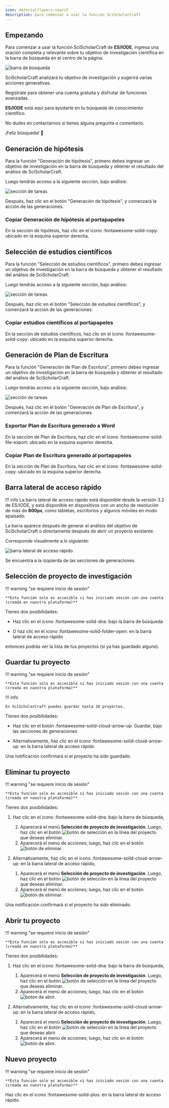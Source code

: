 ```yaml
---
icon: material/layers-search
description: para comenzar a usar la función SciScholarCraft
---
```


## **Empezando**

Para comenzar a usar la función SciScholarCraft de __ES/IODE__, ingresa una oración completa y relevante sobre tu objetivo de investigación científica en la barra de búsqueda en el centro de la página.

![barra de búsqueda](assets/searchbar.png)

SciScholarCraft analizará tu objetivo de investigación y sugerirá varias acciones generativas.

Regístrate para obtener una cuenta gratuita y disfrutar de funciones avanzadas.

__ES/IODE__ está aquí para ayudarte en tu búsqueda de conocimiento científico.

No dudes en contactarnos si tienes alguna pregunta o comentario.

¡Feliz búsqueda! :rocket:

## **Generación de hipótesis**

Para la función "Generación de hipótesis", primero debes ingresar un objetivo de investigación en la barra de búsqueda y obtener el resultado del análisis de SciScholarCraft.

Luego tendrás acceso a la siguiente sección, bajo análisis:

![sección de tareas](assets/tasks-section.png)

Después, haz clic en el botón "Generación de hipótesis", y comenzará la acción de las generaciones.

### **Copiar Generación de hipótesis al portapapeles**

En la sección de hipótesis, haz clic en el icono :fontawesome-solid-copy: ubicado en la esquina superior derecha.

## **Selección de estudios científicos**

Para la función "Selección de estudios científicos", primero debes ingresar un objetivo de investigación en la barra de búsqueda y obtener el resultado del análisis de SciScholarCraft.

Luego tendrás acceso a la siguiente sección, bajo análisis:

![sección de tareas](assets/tasks-section.png)

Después, haz clic en el botón "Selección de estudios científicos", y comenzará la acción de las generaciones.

### **Copiar estudios científicos al portapapeles**

En la sección de estudios científicos, haz clic en el icono :fontawesome-solid-copy: ubicado en la esquina superior derecha.

## **Generación de Plan de Escritura**

Para la función "Generación de Plan de Escritura", primero debes ingresar un objetivo de investigación en la barra de búsqueda y obtener el resultado del análisis de SciScholarCraft.

Luego tendrás acceso a la siguiente sección, bajo análisis:

![sección de tareas](assets/tasks-section.png)

Después, haz clic en el botón "Generación de Plan de Escritura", y comenzará la acción de las generaciones.

### **Exportar Plan de Escritura generado a Word**

En la sección de Plan de Escritura, haz clic en el icono :fontawesome-solid-file-export: ubicado en la esquina superior derecha.

### **Copiar Plan de Escritura generado al portapapeles**

En la sección de Plan de Escritura, haz clic en el icono :fontawesome-solid-copy: ubicado en la esquina superior derecha.

## **Barra lateral de acceso rápido**

!!! info
    La barra lateral de acceso rápido está disponible desde la versión 3.2 de ES/IODE, y está disponible en dispositivos con un ancho de resolución de más de **800px**, como tabletas, escritorios y algunos móviles en modo apaisado.

La barra aparece después de generar el análisis del objetivo de SciScholarCraft o directamente después de abrir un proyecto existente.

Corresponde visualmente a lo siguiente:

![barra lateral de acceso rápido](assets/quickaccess-sidebar.png)

Se encuentra a la izquierda de las secciones de generaciones.

## **Selección de proyecto de investigación**

!!! warning "se requiere inicio de sesión"

    **Esta función solo es accesible si has iniciado sesión con una cuenta (creada en nuestra plataforma)**

Tienes dos posibilidades:

- Haz clic en el icono :fontawesome-solid-dna: bajo la barra de búsqueda

- O haz clic en el icono :fontawesome-solid-folder-open: en la barra lateral de acceso rápido

entonces podrás ver la lista de tus proyectos (si ya has guardado alguno).

## **Guardar tu proyecto**

!!! warning "se requiere inicio de sesión"

    **Esta función solo es accesible si has iniciado sesión con una cuenta (creada en nuestra plataforma)**

!!! info

    En SciScholarCraft puedes guardar hasta 10 proyectos.

Tienes dos posibilidades:

- Haz clic en el botón :fontawesome-solid-cloud-arrow-up: Guardar, bajo las secciones de generaciones

- Alternativamente, haz clic en el icono :fontawesome-solid-cloud-arrow-up: en la barra lateral de acceso rápido

Una notificación confirmará si el proyecto ha sido guardado.



## **Eliminar tu proyecto**

!!! warning "se requiere inicio de sesión"

    **Esta función solo es accesible si has iniciado sesión con una cuenta (creada en nuestra plataforma)**

Tienes dos posibilidades:

1. Haz clic en el icono :fontawesome-solid-dna: bajo la barra de búsqueda, 
    1. Aparecerá el menú **Selección de proyecto de investigación**. Luego, haz clic en el botón ![botón de selección](assets/selection-button.png) en la línea del proyecto que deseas eliminar.
    2. Aparecerá el menú de acciones; luego, haz clic en el botón ![botón de eliminar](assets/delete-button.png).


2. Alternativamente, haz clic en el icono :fontawesome-solid-cloud-arrow-up: en la barra lateral de acceso rápido,
    1. Aparecerá el menú **Selección de proyecto de investigación**. Luego, haz clic en el botón ![botón de selección](assets/selection-button.png) en la línea del proyecto que deseas eliminar.
    2. Aparecerá el menú de acciones; luego, haz clic en el botón ![botón de eliminar](assets/delete-button.png).

Una notificación confirmará si el proyecto ha sido eliminado.

## **Abrir tu proyecto**

!!! warning "se requiere inicio de sesión"

    **Esta función solo es accesible si has iniciado sesión con una cuenta (creada en nuestra plataforma)**

Tienes dos posibilidades:

1. Haz clic en el icono :fontawesome-solid-dna: bajo la barra de búsqueda, 
    1. Aparecerá el menú **Selección de proyecto de investigación**. Luego, haz clic en el botón ![botón de selección](assets/selection-button.png) en la línea del proyecto que deseas eliminar.
    2. Aparecerá el menú de acciones; luego, haz clic en el botón ![botón de abrir](assets/open-button.png).


2. Alternativamente, haz clic en el icono :fontawesome-solid-cloud-arrow-up: en la barra lateral de acceso rápido,
    1. Aparecerá el menú **Selección de proyecto de investigación**. Luego, haz clic en el botón ![botón de selección](assets/selection-button.png) en la línea del proyecto que deseas abrir.
    2. Aparecerá el menú de acciones; luego, haz clic en el botón ![botón de abrir](assets/open-button.png).
  
## **Nuevo proyecto**

!!! warning "se requiere inicio de sesión"

    **Esta función solo es accesible si has iniciado sesión con una cuenta (creada en nuestra plataforma)**


Haz clic en el icono :fontawesome-solid-plus: en la barra lateral de acceso rápido.
